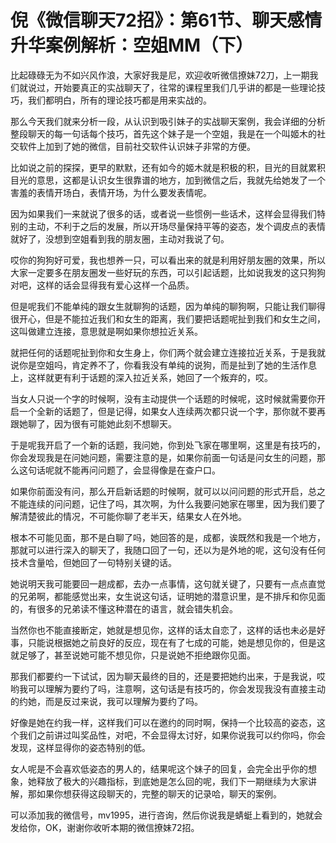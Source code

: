 # 倪《微信聊天72招》：第61节、聊天感情升华案例解析：空姐MM（下）

比起碌碌无为不如兴风作浪，大家好我是尼，欢迎收听微信撩妹72刀，上一期我们就说过，开始要真正的实战聊天了，往常的课程里我们几乎讲的都是一些理论技巧，我们都明白，所有的理论技巧都是用来实战的。

那么今天我们就来分析一段，从认识到吸引妹子的实战聊天案例，我会详细的分析整段聊天的每一句话每个技巧，首先这个妹子是一个空姐，我是在一个叫姬木的社交软件上加到了她的微信，目前社交软件认识妹子非常的方便。

比如说之前的探探，更早的默默，还有如今的姬木就是积极的积，目光的目就累积目光的意思，这都是认识女生很靠谱的地方，加到微信之后，我就先给她发了一个害羞的表情开场白，表情开场，为什么要发表情呢。

因为如果我们一来就说了很多的话，或者说一些惯例一些话术，这样会显得我们特别的主动，不利于之后的发展，所以开场尽量保持平等的姿态，发个调皮点的表情就好了，没想到空姐看到我的朋友圈，主动对我说了句。

哎你的狗狗好可爱，我也想养一只，可以看出来的就是利用好朋友圈的效果，所以大家一定要多在朋友圈发一些好玩的东西，可以引起话题，比如说我发的这只狗狗对吧，这样的话会显得我有爱心这样一个品质。

但是呢我们不能单纯的跟女生就聊狗的话题，因为单纯的聊狗啊，只能让我们聊得很开心，但是不能拉近我们和女生的距离，我们要把话题呢扯到我们和女生之间，这叫做建立连接，意思就是啊如果你想拉近关系。

就把任何的话题呢扯到你和女生身上，你们两个就会建立连接拉近关系，于是我就说你是空姐吗，肯定养不了，你看我没有单纯的说狗，而是扯到了她的生活作息上，这样就更有利于话题的深入拉近关系，她回了一个叛弃的，哎。

当女人只说一个字的时候啊，没有主动提供一个话题的时候呢，这时候就需要你开启一个全新的话题了，但是记得，如果女人连续两次都只说一个字，那你就不要再跟她聊了，因为很有可能她此刻不想聊天。

于是呢我开启了一个新的话题，我问她，你到处飞家在哪里啊，这里是有技巧的，你会发现我是在问她问题，需要注意的是，如果你前面一句话是问女生的问题，那么这句话呢就不能再问问题了，会显得像是在查户口。

如果你前面没有问，那么开启新话题的时候啊，就可以以问问题的形式开启，总之不能连续的问问题，记住了吗，其次啊，为什么我要问她家在哪里，因为我们要了解清楚彼此的情况，不可能你聊了老半天，结果女人在外地。

根本不可能见面，那不是白聊了吗，她回答的是，成都，诶既然和我是一个地方，那就可以进行深入的聊天了，我随口回了一句，还以为是外地的呢，这句没有任何技术含量哈，但她回了一句特别关键的话。

她说明天我可能要回一趟成都，去办一点事情，这句就关键了，只要有一点点直觉的兄弟啊，都能感觉出来，女生说这句话，证明她的潜意识里，是不排斥和你见面的，有很多的兄弟读不懂这种潜在的语言，就会错失机会。

当然你也不能直接断定，她就是想见你，这样的话太自恋了，这样的话也未必是好事，只能说根据她之前良好的反应，现在有了七成的可能，她是想见你的，但是这就足够了，甚至说她可能不想见你，只是说她不拒绝跟你见面。

那我们都要约一下试试，因为聊天最终的目的，还是要把她约出来，于是我说，哎哟我可以理解为要约了吗，注意啊，这句话是有技巧的，你会发现我没有直接主动的约她，而是反过来说，我可以理解为要约了吗。

好像是她在约我一样，这样我们可以在邀约的同时啊，保持一个比较高的姿态，这个我们之前讲过叫奖品性，对吧，不会显得太讨好，如果你说我可以约你吗，你会发现，这样显得你的姿态特别的低。

女人呢是不会喜欢低姿态的男人的，结果呢这个妹子的回复，会完全出乎你的想象，她释放了极大的兴趣指标，到底她是怎么回的呢，我们下一期继续为大家讲解，那如果你想获得这段聊天的，完整的聊天的记录哈，聊天的案例。

可以添加我的微信号，mv1995，进行咨询，然后你说我是蜻蜓上看到的，她就会发给你，OK，谢谢你收听本期的微信撩妹72招。

